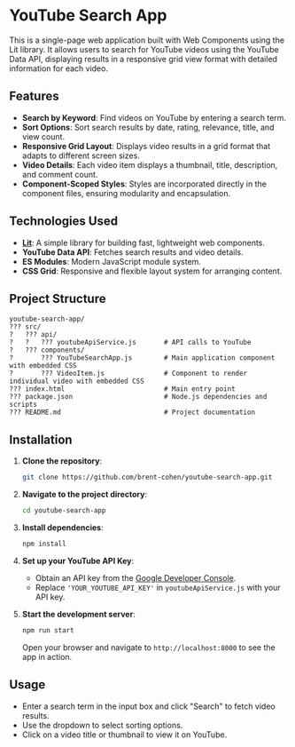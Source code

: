 # YouTube Search App

This is a single-page web application built with Web Components using the Lit library. It allows users to search for YouTube videos using the YouTube Data API, displaying results in a responsive grid view format with detailed information for each video.

## Features

- **Search by Keyword**: Find videos on YouTube by entering a search term.
- **Sort Options**: Sort search results by date, rating, relevance, title, and view count.
- **Responsive Grid Layout**: Displays video results in a grid format that adapts to different screen sizes.
- **Video Details**: Each video item displays a thumbnail, title, description, and comment count.
- **Component-Scoped Styles**: Styles are incorporated directly in the component files, ensuring modularity and encapsulation.

## Technologies Used

- **[Lit](https://lit.dev/)**: A simple library for building fast, lightweight web components.
- **YouTube Data API**: Fetches search results and video details.
- **ES Modules**: Modern JavaScript module system.
- **CSS Grid**: Responsive and flexible layout system for arranging content.

## Project Structure

```
youtube-search-app/
??? src/
?   ??? api/
?   ?   ??? youtubeApiService.js       # API calls to YouTube
?   ??? components/
?       ??? YouTubeSearchApp.js        # Main application component with embedded CSS
?       ??? VideoItem.js               # Component to render individual video with embedded CSS
??? index.html                         # Main entry point
??? package.json                       # Node.js dependencies and scripts
??? README.md                          # Project documentation
```

## Installation

1. **Clone the repository**:
   ```bash
   git clone https://github.com/brent-cohen/youtube-search-app.git
   ```

2. **Navigate to the project directory**:
   ```bash
   cd youtube-search-app
   ```

3. **Install dependencies**:
   ```bash
   npm install
   ```

4. **Set up your YouTube API Key**:
   - Obtain an API key from the [Google Developer Console](https://console.developers.google.com/).
   - Replace `'YOUR_YOUTUBE_API_KEY'` in `youtubeApiService.js` with your API key.

5. **Start the development server**:
   ```bash
   npm run start
   ```

   Open your browser and navigate to `http://localhost:8000` to see the app in action.

## Usage

- Enter a search term in the input box and click "Search" to fetch video results.
- Use the dropdown to select sorting options.
- Click on a video title or thumbnail to view it on YouTube.